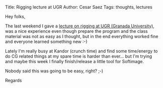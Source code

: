 Title: Rigging lecture at UGR
Author: Cesar Saez
Tags: thoughts, lectures

Hey folks,

The last weekend I gave a [lecture on rigging at UGR (Granada
University)][1], was a nice experience even though prepare the program
and the class material was not as easy as I thought, but in the end
everything worked fine and everyone learned something new :-)

Lately I'm really busy at Kandor (crunch time) and find some time/energy
to do CG related things at my spare time is harder than ever... but I'm
trying and maybe this week I finally finish/release a little tool for
Softimage.

Nobody said this was going to be easy, right? ;-)

Regards

[1]: http://www.masterkandor.com/